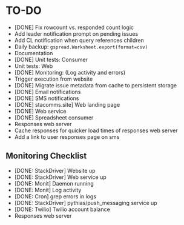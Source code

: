 TO-DO
=====

* [DONE] Fix rowcount vs. responded count logic
* Add leader notification prompt on pending issues
* Add CL notification when query references children
* Daily backup:  `gspread.Worksheet.export(format=csv)`
* Documentation
* [DONE] Unit tests: Consumer
* Unit tests: Web
* [DONE] Monitoring: (Log activity and errors)
* Trigger execution from website
* [DONE] Migrate issue metadata from cache to persistent storage
* [DONE] Email notifications
* [DONE] SMS notifications
* [DONE] stacomms.site] Web landing page
* [DONE] Web service
* [DONE] Spreadsheet consumer
* Responses web server
* Cache responses for quicker load times of responses web server
* Add a link to user responses page on sms


Monitoring Checklist
--------------------
* [DONE: StackDriver] Website up
* [DONE: StackDriver] Web service up
* [DONE: Monit] Daemon running
* [DONE: Monit] Log activity
* [DONE: Cron] grep errors in logs
* [DONE: StackDriver] pythias/push_messaging service up
* [DONE: Twilio] Twilio account balance
* Responses web server
